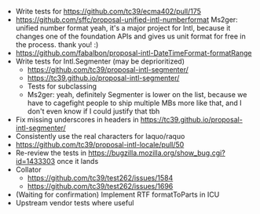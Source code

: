 * Write tests for https://github.com/tc39/ecma402/pull/175
* https://github.com/sffc/proposal-unified-intl-numberformat
  <gandalf> Ms2ger: unified number format
  <gandalf> yeah, it's a major project for Intl, because it changes one of the foundation APIs and gives us unit format for free in the process.
 thank you! :)
* https://github.com/fabalbon/proposal-intl-DateTimeFormat-formatRange
* Write tests for Intl.Segmenter (may be deprioritized)
  - https://github.com/tc39/proposal-intl-segmenter/
  - https://tc39.github.io/proposal-intl-segmenter/
  - Tests for subclassing
  - <Waldo> Ms2ger: yeah, definitely Segmenter is lower on the list, because we have to cagefight people to ship multiple MBs more like that, and I don't even know if I could justify that tbh
* Fix missing underscores in headers in https://tc39.github.io/proposal-intl-segmenter/
* Consistently use the real characters for laquo/raquo
* https://github.com/tc39/proposal-intl-locale/pull/50
* Re-review the tests in https://bugzilla.mozilla.org/show_bug.cgi?id=1433303 once it lands
* Collator
  * https://github.com/tc39/test262/issues/1584
  * https://github.com/tc39/test262/issues/1696
* (Waiting for confirmation) Implement RTF formatToParts in ICU
* Upstream vendor tests where useful

